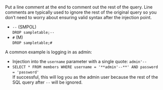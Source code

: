 Put a line comment at the end to comment out the rest of the query. Line comments are typically used to ignore the rest of the original query so you don’t need to worry about ensuring valid syntax after the injection point.

- `--` (SMPOL)   
    `DROP sampletable;--` 
- `#` (M)   
    `DROP sampletable;#`

A common example is logging in as admin:

- Injection into the `username` parameter with a single quote: `admin'--`
- `SELECT * FROM members WHERE username = '**admin'--**' AND password = 'password'`   
    If successful, this will log you as the admin user because the rest of the SQL query after `--` will be ignored.
